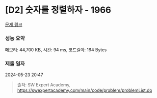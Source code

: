 # [D2] 숫자를 정렬하자 - 1966 

[문제 링크](https://swexpertacademy.com/main/code/problem/problemDetail.do?contestProbId=AV5PrmyKAWEDFAUq) 

### 성능 요약

메모리: 44,700 KB, 시간: 94 ms, 코드길이: 164 Bytes

### 제출 일자

2024-05-23 20:47



> 출처: SW Expert Academy, https://swexpertacademy.com/main/code/problem/problemList.do